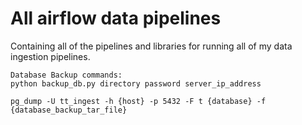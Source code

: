 # All airflow data pipelines
Containing all of the pipelines and libraries for running all of my data ingestion pipelines.


```
Database Backup commands:
python backup_db.py directory password server_ip_address

pg_dump -U tt_ingest -h {host} -p 5432 -F t {database} -f {database_backup_tar_file}
```